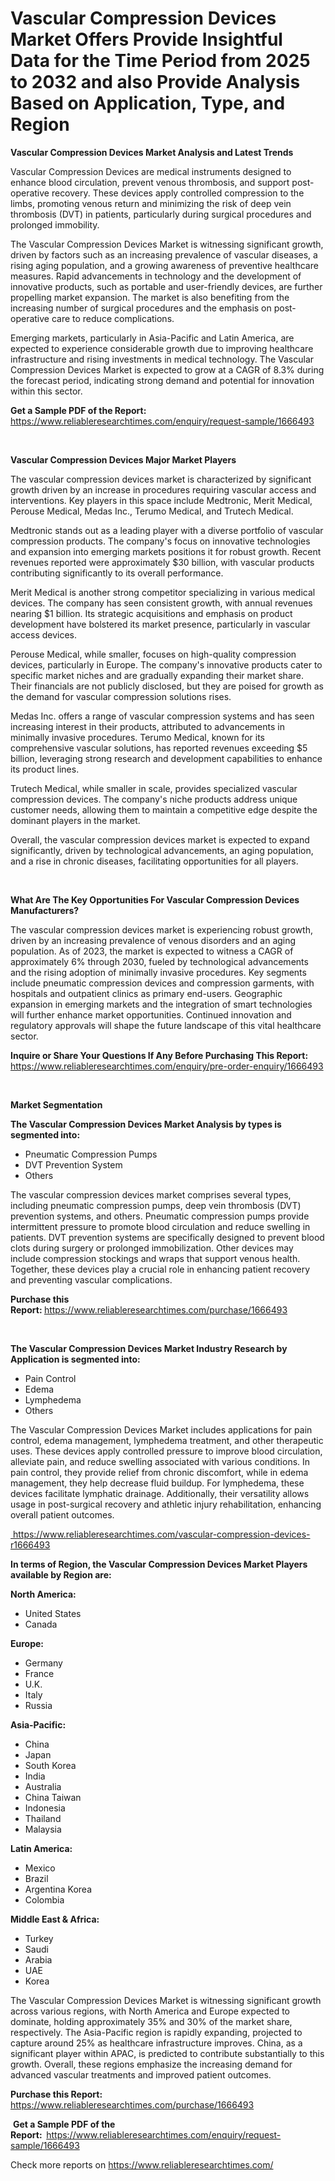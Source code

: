 <p><h1>Vascular Compression Devices Market Offers Provide Insightful Data for the Time Period from 2025 to 2032 and also Provide Analysis Based on Application, Type, and Region</h1></p><p><strong>Vascular Compression Devices Market Analysis and Latest Trends</strong></p>
<p><p>Vascular Compression Devices are medical instruments designed to enhance blood circulation, prevent venous thrombosis, and support post-operative recovery. These devices apply controlled compression to the limbs, promoting venous return and minimizing the risk of deep vein thrombosis (DVT) in patients, particularly during surgical procedures and prolonged immobility.</p><p>The Vascular Compression Devices Market is witnessing significant growth, driven by factors such as an increasing prevalence of vascular diseases, a rising aging population, and a growing awareness of preventive healthcare measures. Rapid advancements in technology and the development of innovative products, such as portable and user-friendly devices, are further propelling market expansion. The market is also benefiting from the increasing number of surgical procedures and the emphasis on post-operative care to reduce complications.</p><p>Emerging markets, particularly in Asia-Pacific and Latin America, are expected to experience considerable growth due to improving healthcare infrastructure and rising investments in medical technology. The Vascular Compression Devices Market is expected to grow at a CAGR of 8.3% during the forecast period, indicating strong demand and potential for innovation within this sector.</p></p>
<p><strong>Get a Sample PDF of the Report:&nbsp;</strong> <a href="https://www.reliableresearchtimes.com/enquiry/request-sample/1666493?utm_campaign=2117&utm_medium=2&utm_source=Github&utm_content=ia&utm_term=06032025&utm_id=vascular-compression-devices">https://www.reliableresearchtimes.com/enquiry/request-sample/1666493</a></p>
<p>&nbsp;</p>
<p><strong>Vascular Compression Devices Major Market Players</strong></p>
<p><p>The vascular compression devices market is characterized by significant growth driven by an increase in procedures requiring vascular access and interventions. Key players in this space include Medtronic, Merit Medical, Perouse Medical, Medas Inc., Terumo Medical, and Trutech Medical.</p><p>Medtronic stands out as a leading player with a diverse portfolio of vascular compression products. The company's focus on innovative technologies and expansion into emerging markets positions it for robust growth. Recent revenues reported were approximately $30 billion, with vascular products contributing significantly to its overall performance.</p><p>Merit Medical is another strong competitor specializing in various medical devices. The company has seen consistent growth, with annual revenues nearing $1 billion. Its strategic acquisitions and emphasis on product development have bolstered its market presence, particularly in vascular access devices.</p><p>Perouse Medical, while smaller, focuses on high-quality compression devices, particularly in Europe. The company's innovative products cater to specific market niches and are gradually expanding their market share. Their financials are not publicly disclosed, but they are poised for growth as the demand for vascular compression solutions rises.</p><p>Medas Inc. offers a range of vascular compression systems and has seen increasing interest in their products, attributed to advancements in minimally invasive procedures. Terumo Medical, known for its comprehensive vascular solutions, has reported revenues exceeding $5 billion, leveraging strong research and development capabilities to enhance its product lines.</p><p>Trutech Medical, while smaller in scale, provides specialized vascular compression devices. The company's niche products address unique customer needs, allowing them to maintain a competitive edge despite the dominant players in the market.</p><p>Overall, the vascular compression devices market is expected to expand significantly, driven by technological advancements, an aging population, and a rise in chronic diseases, facilitating opportunities for all players.</p></p>
<p>&nbsp;</p>
<p><strong>What Are The Key Opportunities For Vascular Compression Devices Manufacturers?</strong></p>
<p><p>The vascular compression devices market is experiencing robust growth, driven by an increasing prevalence of venous disorders and an aging population. As of 2023, the market is expected to witness a CAGR of approximately 6% through 2030, fueled by technological advancements and the rising adoption of minimally invasive procedures. Key segments include pneumatic compression devices and compression garments, with hospitals and outpatient clinics as primary end-users. Geographic expansion in emerging markets and the integration of smart technologies will further enhance market opportunities. Continued innovation and regulatory approvals will shape the future landscape of this vital healthcare sector.</p></p>
<p><strong>Inquire or Share Your Questions If Any Before Purchasing This Report:</strong> <a href="https://www.reliableresearchtimes.com/enquiry/pre-order-enquiry/1666493?utm_campaign=2117&utm_medium=2&utm_source=Github&utm_content=ia&utm_term=06032025&utm_id=vascular-compression-devices">https://www.reliableresearchtimes.com/enquiry/pre-order-enquiry/1666493</a></p>
<p>&nbsp;</p>
<p><strong>Market Segmentation</strong></p>
<p><strong>The Vascular Compression Devices Market Analysis by types is segmented into:</strong></p>
<p><ul><li>Pneumatic Compression Pumps</li><li>DVT Prevention System</li><li>Others</li></ul></p>
<p><p>The vascular compression devices market comprises several types, including pneumatic compression pumps, deep vein thrombosis (DVT) prevention systems, and others. Pneumatic compression pumps provide intermittent pressure to promote blood circulation and reduce swelling in patients. DVT prevention systems are specifically designed to prevent blood clots during surgery or prolonged immobilization. Other devices may include compression stockings and wraps that support venous health. Together, these devices play a crucial role in enhancing patient recovery and preventing vascular complications.</p></p>
<p><strong>Purchase this Report:&nbsp;</strong><a href="https://www.reliableresearchtimes.com/purchase/1666493?utm_campaign=2117&utm_medium=2&utm_source=Github&utm_content=ia&utm_term=06032025&utm_id=vascular-compression-devices">https://www.reliableresearchtimes.com/purchase/1666493</a></p>
<p>&nbsp;</p>
<p><strong>The Vascular Compression Devices Market Industry Research by Application is segmented into:</strong></p>
<p><ul><li>Pain Control</li><li>Edema</li><li>Lymphedema</li><li>Others</li></ul></p>
<p><p>The Vascular Compression Devices Market includes applications for pain control, edema management, lymphedema treatment, and other therapeutic uses. These devices apply controlled pressure to improve blood circulation, alleviate pain, and reduce swelling associated with various conditions. In pain control, they provide relief from chronic discomfort, while in edema management, they help decrease fluid buildup. For lymphedema, these devices facilitate lymphatic drainage. Additionally, their versatility allows usage in post-surgical recovery and athletic injury rehabilitation, enhancing overall patient outcomes.</p></p>
<p><a href="https://www.reliableresearchtimes.com/vascular-compression-devices-r1666493?utm_campaign=2117&utm_medium=2&utm_source=Github&utm_content=ia&utm_term=06032025&utm_id=vascular-compression-devices">&nbsp;https://www.reliableresearchtimes.com/vascular-compression-devices-r1666493</a></p>
<p><strong>In terms of Region, the Vascular Compression Devices Market Players available by Region are:</strong></p>
<p>
    <p> <strong> North America: </strong>
        <ul>
            <li>United States</li>
            <li>Canada</li>
        </ul>
        </p> 
    <p> <strong> Europe: </strong>
        <ul>
            <li>Germany</li>
            <li>France</li>
            <li>U.K.</li>
            <li>Italy</li>
            <li>Russia</li>
        </ul>
        </p> 
    <p> <strong> Asia-Pacific: </strong>
        <ul>
            <li>China</li>
            <li>Japan</li>
            <li>South Korea</li>
            <li>India</li>
            <li>Australia</li>
            <li>China Taiwan</li>
            <li>Indonesia</li>
            <li>Thailand</li>
            <li>Malaysia</li>
        </ul>
        </p> 
    <p> <strong> Latin America: </strong>
        <ul>
            <li>Mexico</li>
            <li>Brazil</li>
            <li>Argentina Korea</li>
            <li>Colombia</li>
        </ul>
        </p> 
    <p> <strong> Middle East & Africa: </strong>
        <ul>
            <li>Turkey</li>
            <li>Saudi</li>
            <li>Arabia</li>
            <li>UAE</li>
            <li>Korea</li>
        </ul>
    </p>
    </p>
<p><p>The Vascular Compression Devices Market is witnessing significant growth across various regions, with North America and Europe expected to dominate, holding approximately 35% and 30% of the market share, respectively. The Asia-Pacific region is rapidly expanding, projected to capture around 25% as healthcare infrastructure improves. China, as a significant player within APAC, is predicted to contribute substantially to this growth. Overall, these regions emphasize the increasing demand for advanced vascular treatments and improved patient outcomes.</p></p>
<p><strong>Purchase this Report: </strong><a href="https://www.reliableresearchtimes.com/purchase/1666493?utm_campaign=2117&utm_medium=2&utm_source=Github&utm_content=ia&utm_term=06032025&utm_id=vascular-compression-devices">https://www.reliableresearchtimes.com/purchase/1666493</a></p>
<p>&nbsp;<strong>Get a Sample PDF of the Report:&nbsp;&nbsp;</strong><a href="https://www.reliableresearchtimes.com/enquiry/request-sample/1666493?utm_campaign=2117&utm_medium=2&utm_source=Github&utm_content=ia&utm_term=06032025&utm_id=vascular-compression-devices">https://www.reliableresearchtimes.com/enquiry/request-sample/1666493</a></p>
<p><strong></strong></p>
<p>Check more reports on <a href="https://www.reliableresearchtimes.com/?utm_campaign=2117&utm_medium=2&utm_source=Github&utm_content=ia&utm_term=06032025&utm_id=vascular-compression-devices">https://www.reliableresearchtimes.com/</a></p>